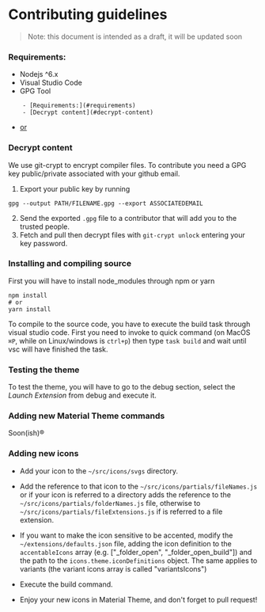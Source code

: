 Contributing guidelines
=======================

> Note: this document is intended as a draft, it will be updated soon

### Requirements:

* Nodejs ^6.x
* Visual Studio Code
* GPG Tool

<!-- TOC -->

        - [Requirements:](#requirements)
        - [Decrypt content](#decrypt-content)
- [or](#or)

<!-- /TOC -->
### Decrypt content
We use git-crypt to encrypt compiler files. To contribute you need a GPG key public/private associated with your github email.

1. Export your public key by running

```gpg --output PATH/FILENAME.gpg --export ASSOCIATEDEMAIL```

2. Send the exported `.gpg` file to a contributor that will add you to the trusted people.
3. Fetch and pull then decrypt files with `git-crypt unlock` entering your key password.

### Installing and compiling source

First you will have to install node_modules through npm or yarn

```shell
npm install
# or
yarn install
```

To compile to the source code, you have to execute the build task through visual studio code.
First you need to invoke to quick command (on MacOS `⌘P`, while on Linux/windows is `ctrl+p`)
then type `task build` and wait until vsc will have finished the task.

### Testing the theme

To test the theme, you will have to go to the debug section, select the *Launch Extension* from debug and execute it.

### Adding new Material Theme commands

Soon(ish)®

### Adding new icons

* Add your icon to the `~/src/icons/svgs` directory.

* Add the reference to that icon to the `~/src/icons/partials/fileNames.js` or if your icon is referred to a directory adds the reference to the `~/src/icons/partials/folderNames.js` file, otherwise to `~/src/icons/partials/fileExtensions.js` if is referred to a file extension.

* If you want to make the icon sensitive to be accented, modify the `~/extensions/defaults.json` file, adding the icon definition to the `accentableIcons` array (e.g. ["_folder_open", "_folder_open_build"]) and the path to the `icons.theme.iconDefinitions` object. The same applies to variants (the variant icons array is called "variantsIcons")

* Execute the build command.

* Enjoy your new icons in Material Theme, and don't forget to pull request!
